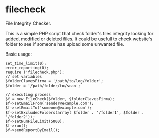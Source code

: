 # filecheck
File Integrity Checker.

This is a simple PHP script that check folder's files integrity looking for added, modified or deleted files. It could be usefull to check website's folder to see if someone has upload some unwanted file.

Basic usage:

	set_time_limit(0);
	error_reporting(0);
	require ('filecheck.php');
	// set variables
    $folderClavesFirma = '/path/to/log/folder';
    $folder = '/path/folder/to/scan';
    
    // executing process
    $f = new FileCheck($folder, $folderClavesFirma);
    $f->setEmailFrom('sender@example.com');
    $f->setEmailTo('someone@example.com');
	$f->setExcludedFolders(array( $folder . '/folder1', $folder . '/folder2'));
	$f->setNumFileLimit(5000);
    $f->run();
    $f->sendReportByEmail();


